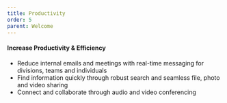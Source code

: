 ```yaml
---
title: Productivity
order: 5
parent: Welcome
---
```



#### Increase Productivity & Efficiency

* Reduce internal emails and meetings with real-time messaging for divisions, teams and individuals
* Find information quickly through robust search and seamless file, photo and video sharing
* Connect and collaborate through audio and video conferencing